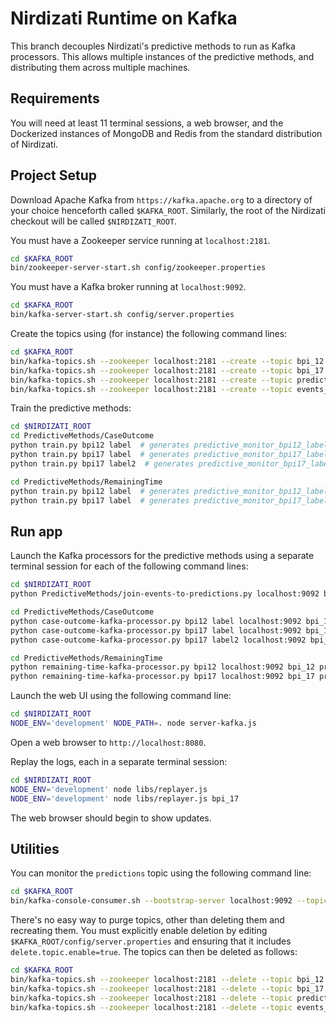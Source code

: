 # Nirdizati Runtime on Kafka #
This branch decouples Nirdizati's predictive methods to run as Kafka processors.  This allows multiple instances of the predictive methods, and distributing them across multiple machines.

## Requirements ##
You will need at least 11 terminal sessions, a web browser, and the Dockerized instances of MongoDB and Redis from the standard distribution of Nirdizati.

## Project Setup
Download Apache Kafka from ``https://kafka.apache.org`` to a directory of your choice henceforth called `$KAFKA_ROOT`.  Similarly, the root of the Nirdizati checkout will be called `$NIRDIZATI_ROOT`.

You must have a Zookeeper service running at `localhost:2181`.

```sh
cd $KAFKA_ROOT
bin/zookeeper-server-start.sh config/zookeeper.properties
```

You must have a Kafka broker running at `localhost:9092`.

```sh
cd $KAFKA_ROOT
bin/kafka-server-start.sh config/server.properties
```

Create the topics using (for instance) the following command lines:

```sh
cd $KAFKA_ROOT
bin/kafka-topics.sh --zookeeper localhost:2181 --create --topic bpi_12 --replication-factor 1 --partitions 1
bin/kafka-topics.sh --zookeeper localhost:2181 --create --topic bpi_17 --replication-factor 1 --partitions 1
bin/kafka-topics.sh --zookeeper localhost:2181 --create --topic predictions --replication-factor 1 --partitions 1
bin/kafka-topics.sh --zookeeper localhost:2181 --create --topic events_with_predictions --replication-factor 1 --partitions 1
```

Train the predictive methods:

```sh
cd $NIRDIZATI_ROOT
cd PredictiveMethods/CaseOutcome
python train.py bpi12 label  # generates predictive_monitor_bpi12_label.cpickle
python train.py bpi17 label  # generates predictive_monitor_bpi17_label.cpickle
python train.py bpi17 label2  # generates predictive_monitor_bpi17_label2.cpickle

cd PredictiveMethods/RemainingTime
python train.py bpi12 label  # generates predictive_monitor_bpi12_label.cpickle
python train.py bpi17 label  # generates predictive_monitor_bpi17_label.cpickle
```

## Run app ##

Launch the Kafka processors for the predictive methods using a separate terminal session for each of the following command lines:

```sh
cd $NIRDIZATI_ROOT
python PredictiveMethods/join-events-to-predictions.py localhost:9092 bpi_12 bpi_17 predictions events_with_predictions

cd PredictiveMethods/CaseOutcome
python case-outcome-kafka-processor.py bpi12 label localhost:9092 bpi_12 predictions
python case-outcome-kafka-processor.py bpi17 label localhost:9092 bpi_17 predictions
python case-outcome-kafka-processor.py bpi17 label2 localhost:9092 bpi_17 predictions

cd PredictiveMethods/RemainingTime
python remaining-time-kafka-processor.py bpi12 localhost:9092 bpi_12 predictions
python remaining-time-kafka-processor.py bpi17 localhost:9092 bpi_17 predictions
```

Launch the web UI using the following command line:

```sh
cd $NIRDIZATI_ROOT
NODE_ENV='development' NODE_PATH=. node server-kafka.js
```

Open a web browser to `http://localhost:8080`.

Replay the logs, each in a separate terminal session:

```sh
cd $NIRDIZATI_ROOT
NODE_ENV='development' node libs/replayer.js
NODE_ENV='development' node libs/replayer.js bpi_17
```

The web browser should begin to show updates.

## Utilities ##
You can monitor the `predictions` topic using the following command line:

```sh
cd $KAFKA_ROOT
bin/kafka-console-consumer.sh --bootstrap-server localhost:9092 --topic predictions --from-beginning
```

There's no easy way to purge topics, other than deleting them and recreating them.
You must explicitly enable deletion by editing `$KAFKA_ROOT/config/server.properties` and ensuring that it includes `delete.topic.enable=true`.
The topics can then be deleted as follows:

```sh
cd $KAFKA_ROOT
bin/kafka-topics.sh --zookeeper localhost:2181 --delete --topic bpi_12
bin/kafka-topics.sh --zookeeper localhost:2181 --delete --topic bpi_17
bin/kafka-topics.sh --zookeeper localhost:2181 --delete --topic predictions
bin/kafka-topics.sh --zookeeper localhost:2181 --delete --topic events_with_predictions
```

